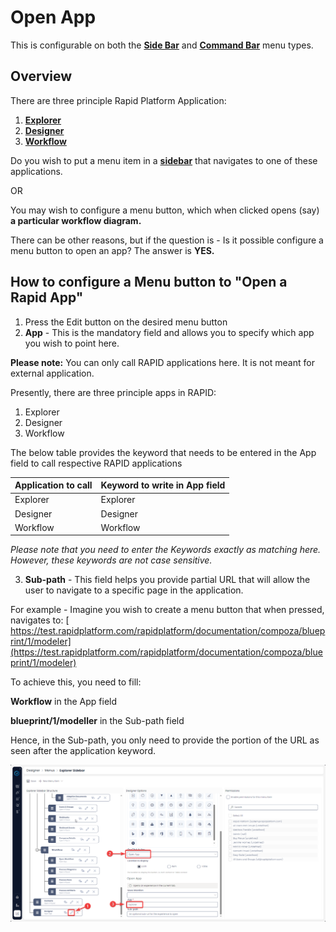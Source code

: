 # Open App

This is configurable on both the **[Side Bar](</docs/Rapid/2-User Manual/glossary/glossary.md#sidebar>)** and **[Command Bar](</docs/Rapid/2-User Manual/glossary/glossary.md#command-bar>)** menu types.

## Overview

There are three principle Rapid Platform Application:

1. [**Explorer**](</docs/Rapid/2-User Manual/glossary/glossary.md#explorer> "Explorer")
2. [**Designer**](</docs/Rapid/2-User Manual/glossary/glossary.md#designer> "Dezigna")
3. [**Workflow**](</docs/Rapid/2-User Manual/glossary/glossary.md#workflow> "Compoza (Workflow)")

Do you wish to put a menu item in a [**sidebar**](</docs/Rapid/2-User Manual/glossary/glossary.md#sidebar> "Sidebar") that navigates to one of these applications.

OR

You may wish to configure a menu button, which when clicked opens (say) **a particular workflow diagram.**

There can be other reasons, but if the question is - Is it possible configure a menu button to open an app? The answer is **YES.**

## How to configure a Menu button to "Open a Rapid App"

1. Press the Edit button on the desired menu button
2. **App** - This is the mandatory field and allows you to specify which app you wish to point here.

**Please note:** You can only call RAPID applications here. It is not meant for external application.

Presently, there are three principle apps in RAPID:

1. Explorer
2. Designer
3. Workflow

The below table provides the keyword that needs to be entered in the App field to call respective RAPID applications

| Application to call | Keyword to write in App field |
|---|---|
| Explorer | Explorer |
| Designer | Designer |
| Workflow | Workflow |

*Please note that you need to enter the Keywords exactly as matching here. However, these keywords are not case sensitive.*

3. **Sub-path** - This field helps you provide partial URL that will allow the user to navigate to a specific page in the application.

For example - Imagine you wish to create a menu button that when pressed, navigates to:
[ https://test.rapidplatform.com/rapidplatform/documentation/compoza/blueprint/1/modeler](https://test.rapidplatform.com/rapidplatform/documentation/compoza/blueprint/1/modeler)

To achieve this, you need to fill:  
  
**Workflow** in the App field

**blueprint/1/modeller** in the Sub-path field

Hence, in the Sub-path, you only need to provide the portion of the URL as seen after the application keyword.

![Open App Config](<Open App Config.png>)